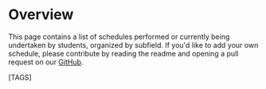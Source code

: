 # Overview

This page contains a list of schedules performed or currently being undertaken by students, organized by subfield. If you'd like to add your own schedule, please contribute by reading the readme and opening a pull request on our [GitHub](https://github.com/hkn-alpha/wiki).

[TAGS]